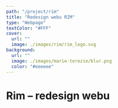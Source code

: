 ```yaml
---
path: "/project/rim"
title: "Redesign webu RIM"
type: "Webpage"
textColor: "#FFF"
cover:
  url: ""
  image: ./images/rim/rim_logo.svg
background:
  url: ""
  image: ./images/marie-terezie/blur.png
  color: "#eeeeee"
---
```


# Rim – redesign webu
